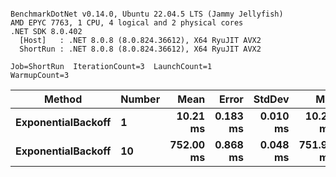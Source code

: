 ```

BenchmarkDotNet v0.14.0, Ubuntu 22.04.5 LTS (Jammy Jellyfish)
AMD EPYC 7763, 1 CPU, 4 logical and 2 physical cores
.NET SDK 8.0.402
  [Host]   : .NET 8.0.8 (8.0.824.36612), X64 RyuJIT AVX2
  ShortRun : .NET 8.0.8 (8.0.824.36612), X64 RyuJIT AVX2

Job=ShortRun  IterationCount=3  LaunchCount=1  
WarmupCount=3  

```
| Method             | Number | Mean      | Error    | StdDev   | Min       | Max       | Allocated |
|------------------- |------- |----------:|---------:|---------:|----------:|----------:|----------:|
| **ExponentialBackoff** | **1**      |  **10.21 ms** | **0.183 ms** | **0.010 ms** |  **10.20 ms** |  **10.21 ms** |     **520 B** |
| **ExponentialBackoff** | **10**     | **752.00 ms** | **0.868 ms** | **0.048 ms** | **751.96 ms** | **752.05 ms** |    **4120 B** |
